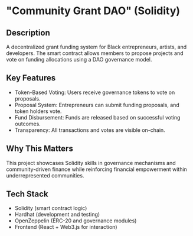 # "Community Grant DAO" (Solidity)

## Description
A decentralized grant funding system for Black entrepreneurs, artists, and developers. The smart contract allows members to propose projects and vote on funding allocations using a DAO governance model.

## Key Features
- Token-Based Voting: Users receive governance tokens to vote on proposals.
- Proposal System: Entrepreneurs can submit funding proposals, and token holders vote.
- Fund Disbursement: Funds are released based on successful voting outcomes.
- Transparency: All transactions and votes are visible on-chain.

## Why This Matters
This project showcases Solidity skills in governance mechanisms and community-driven finance while reinforcing financial empowerment within underrepresented communities.

## Tech Stack
- Solidity (smart contract logic)
- Hardhat (development and testing)
- OpenZeppelin (ERC-20 and governance modules)
- Frontend (React + Web3.js for interaction)
